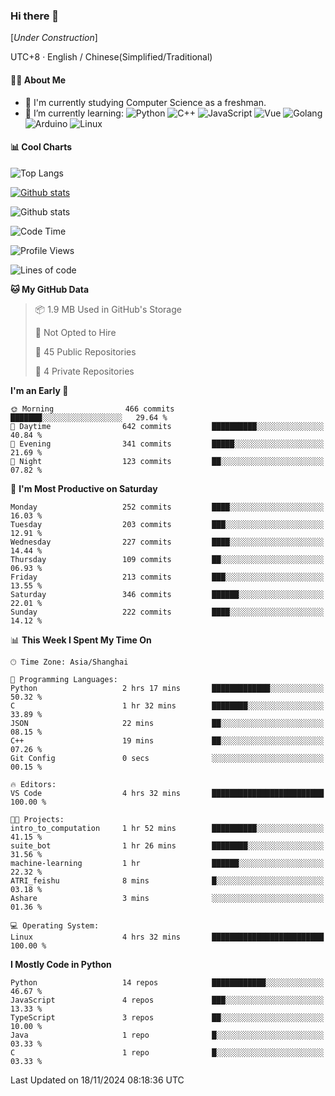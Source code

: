 ### Hi there 👋

\[*Under Construction*\]

UTC+8 · English / Chinese(Simplified/Traditional)

<!--
**NoNormalCreeper/NoNormalCreeper** is a ✨ _special_ ✨ repository because its `README.md` (this file) appears on your GitHub profile.

Here are some ideas to get you started:

- 🔭 I’m currently working on ...
- 🌱 I’m currently learning ...
- 👯 I’m looking to collaborate on ...
- 🤔 I’m looking for help with ...
- 💬 Ask me about ...
- 📫 How to reach me: ...
- 😄 Pronouns: ...
- ⚡ Fun fact: ...
-->

#### 👩‍💻 About Me

- 🏫 I'm currently studying Computer Science as a freshman.
- 🌱 I’m currently learning: 
![Python](https://img.shields.io/badge/-Python-blue?style=flat-square&logo=Python&logoColor=fff)
![C++](https://img.shields.io/badge/-C%2B%2B-00599C?style=flat-square&logo=C%2B%2B&logoColor=fff)
![JavaScript](https://img.shields.io/badge/-JavaScript-ffca18?style=flat-square&logo=JavaScript&logoColor=fff)
![Vue](https://img.shields.io/badge/-Vue-4FC08D?style=flat-square&logo=Vue.js&logoColor=fff)
![Golang](https://img.shields.io/badge/-Go-007d9c?style=flat-square&logo=Go&logoColor=fff)
![Arduino](https://img.shields.io/badge/-Arduino-00979D?style=flat-square&logo=Arduino&logoColor=fff)
![Linux](https://img.shields.io/badge/-Linux-FCC624?style=flat-square&logo=Linux&logoColor=fff)

#### 📊 Cool Charts

![Top Langs](https://github-readme-stats.vercel.app/api/top-langs/?username=NoNormalCreeper&layout=compact)

[![Github stats](https://github-readme-stats.vercel.app/api?username=NoNormalCreeper&show_icons=true)](https://github.com/anuraghazra/github-readme-stats)

![Github stats](https://github-profile-trophy.vercel.app/?username=NoNormalCreeper)


<!--START_SECTION:waka-->
![Code Time](http://img.shields.io/badge/Code%20Time-211%20hrs%2021%20mins-blue)

![Profile Views](http://img.shields.io/badge/Profile%20Views-1-blue)

![Lines of code](https://img.shields.io/badge/From%20Hello%20World%20I%27ve%20Written-2.7%20million%20lines%20of%20code-blue)

**🐱 My GitHub Data** 

> 📦 1.9 MB Used in GitHub's Storage 
 > 
> 🚫 Not Opted to Hire
 > 
> 📜 45 Public Repositories 
 > 
> 🔑 4 Private Repositories 
 > 
**I'm an Early 🐤** 

```text
🌞 Morning                466 commits         ███████░░░░░░░░░░░░░░░░░░   29.64 % 
🌆 Daytime                642 commits         ██████████░░░░░░░░░░░░░░░   40.84 % 
🌃 Evening                341 commits         █████░░░░░░░░░░░░░░░░░░░░   21.69 % 
🌙 Night                  123 commits         ██░░░░░░░░░░░░░░░░░░░░░░░   07.82 % 
```
📅 **I'm Most Productive on Saturday** 

```text
Monday                   252 commits         ████░░░░░░░░░░░░░░░░░░░░░   16.03 % 
Tuesday                  203 commits         ███░░░░░░░░░░░░░░░░░░░░░░   12.91 % 
Wednesday                227 commits         ████░░░░░░░░░░░░░░░░░░░░░   14.44 % 
Thursday                 109 commits         ██░░░░░░░░░░░░░░░░░░░░░░░   06.93 % 
Friday                   213 commits         ███░░░░░░░░░░░░░░░░░░░░░░   13.55 % 
Saturday                 346 commits         ██████░░░░░░░░░░░░░░░░░░░   22.01 % 
Sunday                   222 commits         ████░░░░░░░░░░░░░░░░░░░░░   14.12 % 
```


📊 **This Week I Spent My Time On** 

```text
🕑︎ Time Zone: Asia/Shanghai

💬 Programming Languages: 
Python                   2 hrs 17 mins       █████████████░░░░░░░░░░░░   50.32 % 
C                        1 hr 32 mins        ████████░░░░░░░░░░░░░░░░░   33.89 % 
JSON                     22 mins             ██░░░░░░░░░░░░░░░░░░░░░░░   08.15 % 
C++                      19 mins             ██░░░░░░░░░░░░░░░░░░░░░░░   07.26 % 
Git Config               0 secs              ░░░░░░░░░░░░░░░░░░░░░░░░░   00.15 % 

🔥 Editors: 
VS Code                  4 hrs 32 mins       █████████████████████████   100.00 % 

🐱‍💻 Projects: 
intro_to_computation     1 hr 52 mins        ██████████░░░░░░░░░░░░░░░   41.15 % 
suite_bot                1 hr 26 mins        ████████░░░░░░░░░░░░░░░░░   31.56 % 
machine-learning         1 hr                ██████░░░░░░░░░░░░░░░░░░░   22.32 % 
ATRI_feishu              8 mins              █░░░░░░░░░░░░░░░░░░░░░░░░   03.18 % 
Ashare                   3 mins              ░░░░░░░░░░░░░░░░░░░░░░░░░   01.36 % 

💻 Operating System: 
Linux                    4 hrs 32 mins       █████████████████████████   100.00 % 
```

**I Mostly Code in Python** 

```text
Python                   14 repos            ████████████░░░░░░░░░░░░░   46.67 % 
JavaScript               4 repos             ███░░░░░░░░░░░░░░░░░░░░░░   13.33 % 
TypeScript               3 repos             ██░░░░░░░░░░░░░░░░░░░░░░░   10.00 % 
Java                     1 repo              █░░░░░░░░░░░░░░░░░░░░░░░░   03.33 % 
C                        1 repo              █░░░░░░░░░░░░░░░░░░░░░░░░   03.33 % 
```




 Last Updated on 18/11/2024 08:18:36 UTC
<!--END_SECTION:waka-->

